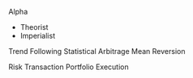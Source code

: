 Alpha
- Theorist
- Imperialist

Trend Following
Statistical Arbitrage
Mean Reversion

Risk 
Transaction
Portfolio
Execution